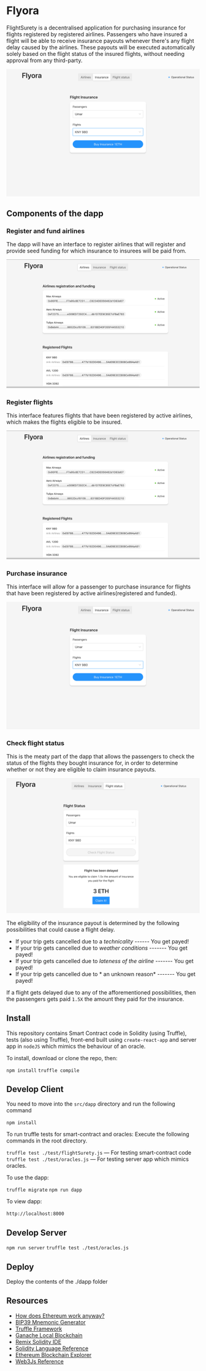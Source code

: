 # Flyora

FlightSurety is a decentralised application for purchasing insurance for flights registered by registered airlines. Passengers who have insured a flight will be able to receive insurance payouts whenever there's any flight delay caused by the airlines. These payouts will be executed automatically solely based on the flight status of the insured flights, without needing approval from any third-party.  

[![](./assets/insurance-purchase.png)](./assets/flyora.mp4)


## Components of the dapp

### Register and fund airlines
The dapp will have an interface to register airlines that will register and provide seed funding for which insurance to insurees will be paid from.

![Airline registration](./assets/airlines-registration.png)



### Register flights
This interface features flights that have been registered by active airlines, which makes the flights eligible to be insured.

![Airline registration](./assets/airlines-registration.png)  

### Purchase insurance
This interface will allow for a passenger to purchase insurance for flights that have been registered by active airlines(registered and funded).

![Airline registration](./assets/insurance-purchase.png)  


### Check flight status
This is the meaty part of the dapp that allows the passengers to check the status of the flights they bought insurance for, in order to determine whether or not they are eligible to claim insurance payouts.  

![Airline registration](./assets/claim-insurance.png)  

The eligibility of the insurance payout is determined by the following possibilities that could cause a flight delay.  

- If your trip gets cancelled due to a *technicality* ------ You get payed!
- If your trip gets cancelled due to *weather conditions* ------- You get payed!
- If your trip gets cancelled due to *lateness of the airline* ------- You get payed!
- If your trip gets cancelled due to * an unknown reason* ------- You get payed!  

If a flight gets delayed due to any of the afforementioned possibilities, then the passengers gets paid `1.5X` the amount they paid for the insurance.  


## Install

This repository contains Smart Contract code in Solidity (using Truffle), tests (also using Truffle), front-end built using `create-react-app` and server app in `nodeJS` which mimics the behaviour of an oracle.

To install, download or clone the repo, then:

`npm install`
`truffle compile`

## Develop Client

You need to move into the `src/dapp` directory and run the following command  

`npm install`

To run truffle tests for smart-contract and oracles: Execute the following commands in the root directory.  

`truffle test ./test/flightSurety.js` — For testing smart-contract code
`truffle test ./test/oracles.js` — For testing server app which mimics oracles.

To use the dapp:

`truffle migrate`
`npm run dapp`

To view dapp:

`http://localhost:8000`

## Develop Server

`npm run server`
`truffle test ./test/oracles.js`

## Deploy

Deploy the contents of the ./dapp folder


## Resources

* [How does Ethereum work anyway?](https://medium.com/@preethikasireddy/how-does-ethereum-work-anyway-22d1df506369)
* [BIP39 Mnemonic Generator](https://iancoleman.io/bip39/)
* [Truffle Framework](http://truffleframework.com/)
* [Ganache Local Blockchain](http://truffleframework.com/ganache/)
* [Remix Solidity IDE](https://remix.ethereum.org/)
* [Solidity Language Reference](http://solidity.readthedocs.io/en/v0.4.24/)
* [Ethereum Blockchain Explorer](https://etherscan.io/)
* [Web3Js Reference](https://github.com/ethereum/wiki/wiki/JavaScript-API)